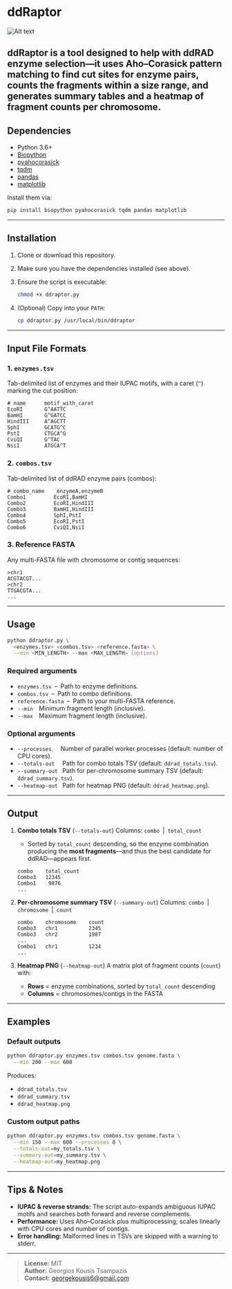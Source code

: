 # ddRaptor

![Alt text](ddraptor.png)

**ddRaptor** is a tool designed to help with **ddRAD enzyme selection**—it uses Aho–Corasick pattern matching to find cut sites for enzyme pairs, counts the fragments within a size range, and generates summary tables and a heatmap of fragment counts per chromosome.
---

## Dependencies

* Python 3.6+
* [Biopython](https://biopython.org/)
* [pyahocorasick](https://pypi.org/project/pyahocorasick/)
* [tqdm](https://pypi.org/project/tqdm/)
* [pandas](https://pypi.org/project/pandas/)
* [matplotlib](https://matplotlib.org/)

Install them via:

```bash
pip install biopython pyahocorasick tqdm pandas matplotlib
```

---

## Installation

1. Clone or download this repository.

2. Make sure you have the dependencies installed (see above).

3. Ensure the script is executable:

   ```bash
   chmod +x ddraptor.py
   ```

4. (Optional) Copy into your `PATH`:

   ```bash
   cp ddraptor.py /usr/local/bin/ddraptor
   ```

---

## Input File Formats

### 1. `enzymes.tsv`

Tab-delimited list of enzymes and their IUPAC motifs, with a caret (`^`) marking the cut position:

```tsv
# name      motif_with_caret
EcoRI       G^AATTC
BamHI       G^GATCC
HindIII     A^AGCTT
SphI        GCATG^C
PstI        CTGCA^G
CviQI       G^TAC
NsiI        ATGCA^T
```

### 2. `combos.tsv`

Tab-delimited list of ddRAD enzyme pairs (combos):

```tsv
# combo_name    enzymeA,enzymeB
Combo1         EcoRI,BamHI
Combo2         EcoRI,HindIII
Combo3         BamHI,HindIII
Combo4         SphI,PstI
Combo5         EcoRI,PstI
Combo6         CviQI,NsiI
```

### 3. Reference FASTA

Any multi-FASTA file with chromosome or contig sequences:

```fasta
>chr1
ACGTACGT...
>chr2
TTGACGTA...
...
```

---

## Usage

```bash
python ddraptor.py \
  <enzymes.tsv> <combos.tsv> <reference.fasta> \
  --min <MIN_LENGTH> --max <MAX_LENGTH> [options]
```

### Required arguments

* `enzymes.tsv` – Path to enzyme definitions.
* `combos.tsv` – Path to combo definitions.
* `reference.fasta` – Path to your multi-FASTA reference.
* `--min`  Minimum fragment length (inclusive).
* `--max`  Maximum fragment length (inclusive).

### Optional arguments

* `--processes`   Number of parallel worker processes (default: number of CPU cores).
* `--totals-out`   Path for combo totals TSV (default: `ddrad_totals.tsv`).
* `--summary-out`  Path for per-chromosome summary TSV (default: `ddrad_summary.tsv`).
* `--heatmap-out`  Path for heatmap PNG (default: `ddrad_heatmap.png`).

---

## Output

1. **Combo totals TSV** (`--totals-out`)
   Columns: `combo` | `total_count`
   * Sorted by `total_count` descending, so the enzyme combination producing the **most fragments**—and thus the best candidate for ddRAD—appears first.

   ```tsv
   combo    total_count
   Combo3   12345
   Combo1    9876
   ...
   ```

2. **Per-chromosome summary TSV** (`--summary-out`)
   Columns: `combo` | `chromosome` | `count`

   ```tsv
   combo    chromosome    count
   Combo3   chr1          2345
   Combo3   chr2          1987
   ...
   Combo1   chr1          1234
   ...
   ```

3. **Heatmap PNG** (`--heatmap-out`)
   A matrix plot of fragment counts (`count`) with:

   * **Rows** = enzyme combinations, sorted by `total_count` descending
   * **Columns** = chromosomes/contigs in the FASTA

---

## Examples

### Default outputs

```bash
python ddraptor.py enzymes.tsv combos.tsv genome.fasta \
  --min 200 --max 600
```

Produces:

* `ddrad_totals.tsv`
* `ddrad_summary.tsv`
* `ddrad_heatmap.png`

### Custom output paths

```bash
python ddraptor.py enzymes.tsv combos.tsv genome.fasta \
  --min 150 --max 600 --processes 8 \
  --totals-out=my_totals.tsv \
  --summary-out=my_summary.tsv \
  --heatmap-out=my_heatmap.png
```

---

## Tips & Notes

* **IUPAC & reverse strands:**
  The script auto-expands ambiguous IUPAC motifs and searches both forward and reverse complements.
* **Performance:**
  Uses Aho–Corasick plus multiprocessing; scales linearly with CPU cores and number of contigs.
* **Error handling:**
  Malformed lines in TSVs are skipped with a warning to stderr.

---

> **License:** MIT \
> **Author:** Georgios Kousis Tsampazis \
> **Contact:** [georgekousis6@gmail.com](mailto:georgekousis6@gmail.com)
